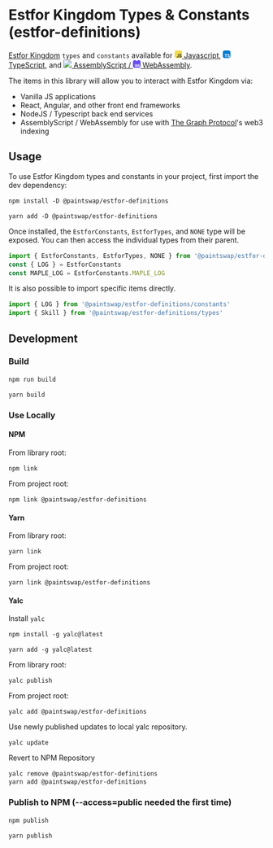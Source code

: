 # Estfor Kingdom Types & Constants (estfor-definitions)

[Estfor Kingdom](https://estfor.com/) `types` and `constants` available for 
[<img src="https://raw.githubusercontent.com/jpb06/jpb06/master/icons/JavaScript.svg" height="15"/> Javascript](https://developer.mozilla.org/en-US/docs/Learn/JavaScript), 
[<img src="https://raw.githubusercontent.com/jpb06/jpb06/master/icons/TypeScript.svg" height="15"/> TypeScript](https://www.npmjs.com/package/typescript), and 
[ <img src="https://avatars1.githubusercontent.com/u/28916798?s=15" height="15"/> AssemblyScript / <img src="https://raw.githubusercontent.com/jpb06/jpb06/master/icons/WebAssembly.svg" height="15"/> WebAssembly](https://www.npmjs.com/package/assemblyscript).

The items in this library will allow you to interact with Estfor Kingdom via:

- Vanilla JS applications
- React, Angular, and other front end frameworks
- NodeJS / Typescript back end services
- AssemblyScript / WebAssembly for use with [The Graph Protocol](https://github.com/graphprotocol/graph-node)'s web3 indexing

## Usage

To use Estfor Kingdom types and constants in your project, first import the dev dependency:

```shell
npm install -D @paintswap/estfor-definitions
```

```shell
yarn add -D @paintswap/estfor-definitions
```

Once installed, the `EstforConstants`, `EstforTypes`, and `NONE` type will be exposed. You can then access the individual types from their parent.

```ts
import { EstforConstants, EstforTypes, NONE } from '@paintswap/estfor-definitions'
const { LOG } = EstforConstants
const MAPLE_LOG = EstforConstants.MAPLE_LOG
```

It is also possible to import specific items directly.

```ts
import { LOG } from '@paintswap/estfor-definitions/constants'
import { Skill } from '@paintswap/estfor-definitions/types'
```

## Development

### Build

```shell
npm run build
```

```shell
yarn build
```

### Use Locally

#### NPM

From library root:

```shell
npm link
```

From project root:

```shell
npm link @paintswap/estfor-definitions
```

#### Yarn

From library root:

```shell
yarn link
```

From project root:

```shell
yarn link @paintswap/estfor-definitions
```

#### Yalc

Install `yalc`

```shell
npm install -g yalc@latest
```

```shell
yarn add -g yalc@latest
```

From library root:

```shell
yalc publish
```

From project root:

```shell
yalc add @paintswap/estfor-definitions
```

Use newly published updates to local yalc repository.

```shell
yalc update
```

Revert to NPM Repository

```shell
yalc remove @paintswap/estfor-definitions
yarn add @paintswap/estfor-definitions
```

### Publish to NPM (--access=public needed the first time)

```shell
npm publish
```

```shell
yarn publish
```
